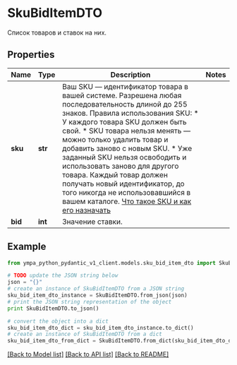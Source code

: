 # SkuBidItemDTO

Список товаров и ставок на них.

## Properties
Name | Type | Description | Notes
------------ | ------------- | ------------- | -------------
**sku** | **str** | Ваш SKU — идентификатор товара в вашей системе.  Разрешена любая последовательность длиной до 255 знаков.  Правила использования SKU:  * У каждого товара SKU должен быть свой.  * SKU товара нельзя менять — можно только удалить товар и добавить заново с новым SKU.  * Уже заданный SKU нельзя освободить и использовать заново для другого товара. Каждый товар должен получать новый идентификатор, до того никогда не использовавшийся в вашем каталоге.  [Что такое SKU и как его назначать](https://yandex.ru/support/marketplace/assortment/add/index.html#fields)  | 
**bid** | **int** | Значение ставки. | 

## Example

```python
from ympa_python_pydantic_v1_client.models.sku_bid_item_dto import SkuBidItemDTO

# TODO update the JSON string below
json = "{}"
# create an instance of SkuBidItemDTO from a JSON string
sku_bid_item_dto_instance = SkuBidItemDTO.from_json(json)
# print the JSON string representation of the object
print SkuBidItemDTO.to_json()

# convert the object into a dict
sku_bid_item_dto_dict = sku_bid_item_dto_instance.to_dict()
# create an instance of SkuBidItemDTO from a dict
sku_bid_item_dto_from_dict = SkuBidItemDTO.from_dict(sku_bid_item_dto_dict)
```
[[Back to Model list]](../README.md#documentation-for-models) [[Back to API list]](../README.md#documentation-for-api-endpoints) [[Back to README]](../README.md)


